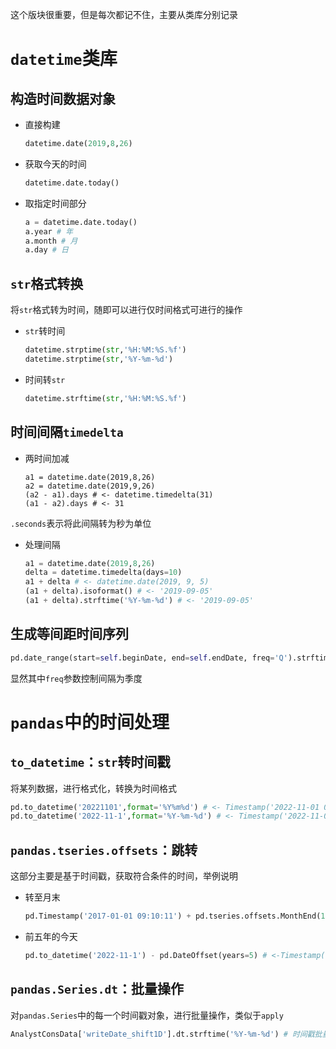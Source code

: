 这个版块很重要，但是每次都记不住，主要从类库分别记录

# `datetime`类库

## 构造时间数据对象

- 直接构建

  ```python
  datetime.date(2019,8,26)
  ```

- 获取今天的时间

  ```python
  datetime.date.today()
  ```

- 取指定时间部分

  ```python
  a = datetime.date.today()
  a.year # 年
  a.month # 月
  a.day # 日
  ```

## `str`格式转换

将`str`格式转为时间，随即可以进行仅时间格式可进行的操作

- `str`转时间

  ```python
  datetime.strptime(str,'%H:%M:%S.%f')
  datetime.strptime(str,'%Y-%m-%d')
  ```

- 时间转`str`

  ```python
  datetime.strftime(str,'%H:%M:%S.%f')
  ```

## 时间间隔`timedelta`

- 两时间加减

  ```
  a1 = datetime.date(2019,8,26)
  a2 = datetime.date(2019,9,26)
  (a2 - a1).days # <- datetime.timedelta(31)
  (a1 - a2).days # <- 31
  ```

`.seconds`表示将此间隔转为秒为单位

- 处理间隔

  ```python
  a1 = datetime.date(2019,8,26)
  delta = datetime.timedelta(days=10)
  a1 + delta # <- datetime.date(2019, 9, 5)
  (a1 + delta).isoformat() # <- '2019-09-05'
  (a1 + delta).strftime('%Y-%m-%d') # <- '2019-09-05'
  ```

## 生成等间距时间序列

```python
pd.date_range(start=self.beginDate, end=self.endDate, freq='Q').strftime('%Y%m%d').tolist()
```

显然其中`freq`参数控制间隔为季度

# `pandas`中的时间处理

## `to_datetime`：`str`转时间戳

将某列数据，进行格式化，转换为时间格式

```python
pd.to_datetime('20221101',format='%Y%m%d') # <- Timestamp('2022-11-01 00:00:00')
pd.to_datetime('2022-11-1',format='%Y-%m-%d') # <- Timestamp('2022-11-01 00:00:00')
```

## `pandas.tseries.offsets`：跳转

这部分主要是基于时间戳，获取符合条件的时间，举例说明

- 转至月末

  ```python
  pd.Timestamp('2017-01-01 09:10:11') + pd.tseries.offsets.MonthEnd(1)
  ```

- 前五年的今天

  ```python
  pd.to_datetime('2022-11-1') - pd.DateOffset(years=5) # <-Timestamp('2017-11-01 00:00:00')
  ```

## `pandas.Series.dt`：批量操作

对`pandas.Series`中的每一个时间戳对象，进行批量操作，类似于`apply`

```python
AnalystConsData['writeDate_shift1D'].dt.strftime('%Y-%m-%d') # 时间戳批量转回str
```